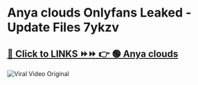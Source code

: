 
 # Anya clouds Onlyfans Leaked - Update Files 7ykzv

## <h2><a href="https://clipsfans.com/Anya_clouds&ref=git">🔗 Click to LINKS ⏩⏩ 👉 🟢 Anya clouds </a></h2>

<a href="https://clipsfans.com/Anya_clouds&ref=git" rel="nofollow" data-target="animated-image.originalLink"><img src="https://i.ibb.co.com/xMMVF88/686577567.gif" alt="Viral Video Original" style="max-width: 100%; display: inline-block;" data-target="animated-image.originalImage"></a>

